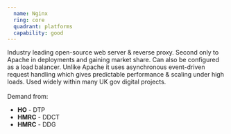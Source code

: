 ```yaml
---
  name: Nginx
  ring: core
  quadrant: platforms
  capability: good
---
```

Industry leading open-source web server & reverse proxy. Second only to Apache in deployments and gaining market share. Can also be configured as a load balancer. Unlike Apache it uses asynchronous event-driven request handling which gives predictable performance & scaling under high loads. Used widely within many UK gov digital projects.
<br/><br/>Demand from: <ul><li><strong>HO</strong> - DTP</li><li><strong>HMRC</strong> - DDCT</li><li><strong>HMRC</strong> - DDG</li></ul>
